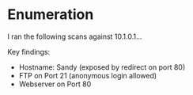# Enumeration

I ran the following scans against 10.1.0.1...

Key findings:
- Hostname: Sandy (exposed by redirect on port 80)
- FTP on Port 21 (anonymous login allowed)
- Webserver on Port 80